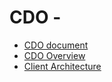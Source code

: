 # CDO - 
- [CDO document](https://www.eclipse.org/cdo/documentation/)
- [CDO Overview](http://download.eclipse.org/modeling/emf/cdo/drops/I20220520-0100/help/org.eclipse.emf.cdo.doc/html/cdo-overview.png)
- [Client Architecture](https://download.eclipse.org/modeling/emf/cdo/drops/I20220520-0100/help/org.eclipse.emf.cdo.doc/html/client/application-architecture.png)

